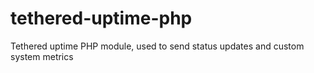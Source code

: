 # tethered-uptime-php
Tethered uptime PHP module, used to send status updates and custom system metrics
